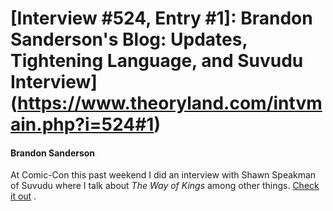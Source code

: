# [Interview #524, Entry #1]: Brandon Sanderson's Blog: Updates, Tightening Language, and Suvudu Interview](https://www.theoryland.com/intvmain.php?i=524#1)

#### Brandon Sanderson

At Comic-Con this past weekend I did an interview with Shawn Speakman of Suvudu where I talk about
*The Way of Kings*
among other things.
[Check it out](http://sf-fantasy.suvudu.com/2010/07/cc-interview-brandon-sanderson.html)
.

